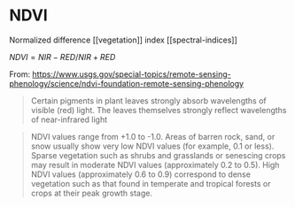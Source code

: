 # NDVI

Normalized difference [[vegetation]] index
[[spectral-indices]]

$NDVI = NIR - RED / NIR + RED$


From: https://www.usgs.gov/special-topics/remote-sensing-phenology/science/ndvi-foundation-remote-sensing-phenology

> Certain pigments in plant leaves strongly absorb wavelengths of visible (red) light. The leaves themselves strongly reflect wavelengths of near-infrared light

> NDVI values range from +1.0 to -1.0. Areas of barren rock, sand, or snow usually show very low NDVI values (for example, 0.1 or less). Sparse vegetation such as shrubs and grasslands or senescing crops may result in moderate NDVI values (approximately 0.2 to 0.5). High NDVI values (approximately 0.6 to 0.9) correspond to dense vegetation such as that found in temperate and tropical forests or crops at their peak growth stage.